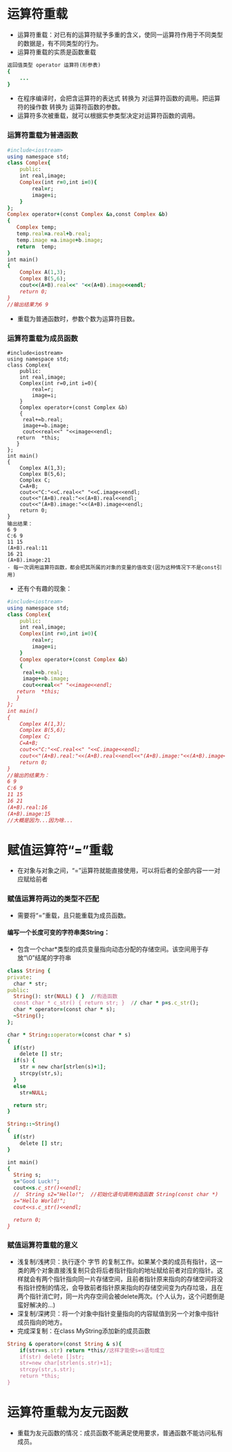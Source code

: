 # 运算符重载
- 运算符重载：对已有的运算符赋予多重的含义，使同一运算符作用于不同类型的数据是，有不同类型的行为。
- 运算符重载的实质是函数重载
```ruby
返回值类型 operator 运算符(形参表)
{
    ...
}
```
- 在程序编译时，会把含运算符的表达式 转换为 对运算符函数的调用。把运算符的操作数 转换为 运算符函数的参数。
- 运算符多次被重载，就可以根据实参类型决定对运算符函数的调用。
### 运算符重载为普通函数
```ruby
#include<iostream>
using namespace std;
class Complex{
	public:
	int real,image;
	Complex(int r=0,int i=0){
		real=r;
		image=i;
	}
}; 
Complex operator+(const Complex &a,const Complex &b)
{ 
   Complex temp;
   temp.real=a.real+b.real;
   temp.image =a.image+b.image;
   return  temp;
} 
int main()
{
	Complex A(1,3);
	Complex B(5,6);
	cout<<(A+B).real<<" "<<(A+B).image<<endl;
	return 0;
}
//输出结果为6 9
```
- 重载为普通函数时，参数个数为运算符目数。
### 运算符重载为成员函数
```
#include<iostream>
using namespace std;
class Complex{
	public:
	int real,image;
	Complex(int r=0,int i=0){
		real=r;
		image=i;
	}
	Complex operator+(const Complex &b)
	{ 
     real+=b.real;
     image+=b.image;
     cout<<real<<" "<<image<<endl;
   return  *this;
   }	
}; 
int main()
{
	Complex A(1,3);
	Complex B(5,6);
	Complex C;
	C=A+B;
	cout<<"C:"<<C.real<<" "<<C.image<<endl;
	cout<<"(A+B).real:"<<(A+B).real<<endl;
	cout<<"(A+B).image:"<<(A+B).image<<endl;
	return 0;
}
输出结果：
6 9
C:6 9
11 15
(A+B).real:11
16 21
(A+B).image:21
- 每一次调用运算符函数，都会把其所属的对象的变量的值改变(因为这种情况下不是const引用)
```
- 还有个有趣的现象：
```ruby
#include<iostream>
using namespace std;
class Complex{
	public:
	int real,image;
	Complex(int r=0,int i=0){
		real=r;
		image=i;
	}
	Complex operator+(const Complex &b)
	{ 
     real+=b.real;
     image+=b.image;
     cout<<real<<" "<<image<<endl;
   return  *this;
   }	
}; 
int main()
{
	Complex A(1,3);
	Complex B(5,6);
	Complex C;
	C=A+B;
	cout<<"C:"<<C.real<<" "<<C.image<<endl;
	cout<<"(A+B).real:"<<(A+B).real<<endl<<"(A+B).image:"<<(A+B).image<<endl;
	return 0;
}
//输出的结果为：
6 9
C:6 9
11 15
16 21
(A+B).real:16
(A+B).image:15
//大概是因为...因为啥...
```
# 赋值运算符“=”重载
- 在对象与对象之间，“=”运算符就能直接使用，可以将后者的全部内容一一对应赋给前者
### 赋值运算符两边的类型不匹配
- 需要将“=”重载，且只能重载为成员函数。
#### 编写一个长度可变的字符串类String：
- 包含一个char*类型的成员变量指向动态分配的存储空间。该空间用于存放“\0”结尾的字符串
```ruby
class String {
private:
  char * str;
public:
  String(): str(NULL) { }  //构造函数
  const char * c_str() { return str; }  // char * p=s.c_str();
  char * operator=(const char * s);
  ~String();
};

char * String::operator=(const char * s)
{
  if(str)
    delete [] str;
  if(s) {
    str = new char[strlen(s)+1];
    strcpy(str,s);
  }
  else
    str=NULL;

  return str;
}

String::~String()
{
  if(str)
    delete [] str;
}

int main()
{
  String s;
  s="Good Luck!";
  cout<<s.c_str()<<endl;
  //  String s2="Hello!";  //初始化语句调用构造函数 String(const char *)
  s="Hello World!";
  cout<<s.c_str()<<endl;

  return 0;
}
```
### 赋值运算符重载的意义
- 浅复制/浅拷贝：执行逐个 字节 的复制工作。如果某个类的成员有指针，这一类的两个对象直接浅复制只会将后者指针指向的地址赋给前者对应的指针。这样就会有两个指针指向同一片存储空间，且前者指针原来指向的存储空间将没有指针控制的情况，会导致前者指针原来指向的存储空间变为内存垃圾，且在两个指针消亡时，同一片内存空间会被delete两次。(个人认为，这个问题倒是蛮好解决的...)
- 深复制/深拷贝：将一个对象中指针变量指向的内容赋值到另一个对象中指针成员指向的地方。
- 完成深复制：在class MyString添加新的成员函数
```ruby
String & operator=(const String & s){
    if(str==s.str) return *this//这样才能使s=s语句成立
    if(str) delete []str;
    str=new char[strlen(s.str)+1];
    strcpy(str,s.str);
    return *this;
}
```
# 运算符重载为友元函数
- 重载为友元函数的情况：成员函数不能满足使用要求，普通函数不能访问私有成员。
